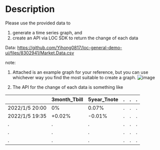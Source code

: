 # Description
Please use the provided data to 
1. generate a time series graph, and
2. create an API via LOC SDK to return the change of each data

Data: https://github.com/Yihong0817/loc-general-demo-ui/files/8302941/Market.Data.csv

note:
1. Attached is an example graph for your reference, but you can use whichever way you find the most suitable to create a graph.
![image](https://user-images.githubusercontent.com/94586133/158966554-2ca99c5e-54d6-4009-9442-93c2d322e5ab.png)

2. The API for the change of each data is something like       
       
| | 3month_Tbill | 5year_Tnote | . | . |. |
| -------- | -------- | -------- |  -------- |   -------- |   -------- | 
|2022/1/5 20:00     | 0%      | 0.07% | . | . |. |
|2022/1/5 19:35    |  +0.02%     |  -0.01% | . | . |. |
|.   | .     | . | . | . |. |
|.   | .     | . | . | . |. |
|.   | .     | . | . | . |. |
